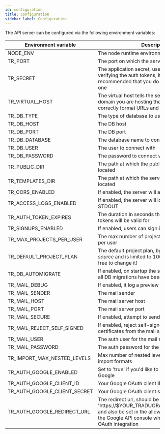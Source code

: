 ```yaml
---
id: configuration
title: Configuration
sidebar_label: Configuration
---
```


The API server can be configured via the following environment variables:

| Environment variable         | Description                                                                                                                                                                            | Default value         |
| ---------------------------- | -------------------------------------------------------------------------------------------------------------------------------------------------------------------------------------- | --------------------- |
| NODE_ENV                     | The node runtime environment                                                                                                                                                           | dev                   |
| TR_PORT                      | The port on which the server will listen on                                                                                                                                            | 8080                  |
| TR_SECRET                    | The application secret, used i.e. for signing and verifying the auth tokens, it is **strongly** recommended that you do not use the default one                                        | secret                |
| TR_VIRTUAL_HOST              | The virtual host tells the server under which domain you are hosting the webapp, used i.e. to correctly format URLs and links in emails                                                | http://localhost:8080 |
| TR_DB_TYPE                   | The type of database to use                                                                                                                                                            | mysql                 |
| TR_DB_HOST                   | The DB host                                                                                                                                                                            | 127.0.0.1             |
| TR_DB_PORT                   | The DB port                                                                                                                                                                            | 3306                  |
| TR_DB_DATABASE               | The database name to connect to                                                                                                                                                        | tr_dev                |
| TR_DB_USER                   | The user to connect with                                                                                                                                                               | root                  |
| TR_DB_PASSWORD               | The password to connect with                                                                                                                                                           | (empty)               |
| TR_PUBLIC_DIR                | The path at which the public server files are located                                                                                                                                  | ./public              |
| TR_TEMPLATES_DIR             | The path at which the server templates are located                                                                                                                                     | ./templates           |
| TR_CORS_ENABLED              | If enabled, the server will allow CORS requests                                                                                                                                        | false                 |
| TR_ACCESS_LOGS_ENABLED       | If enabled, the server will log all requests to STDOUT                                                                                                                                 | true                  |
| TR_AUTH_TOKEN_EXPIRES        | The duration in seconds that the issued JWT tokens will be valid for                                                                                                                   | 86400                 |
| TR_SIGNUPS_ENABLED           | If enabled, users can sign in for                                                                                                                                                      | true                  |
| TR_MAX_PROJECTS_PER_USER     | The max number of projects that can be created per user                                                                                                                                | 100                   |
| TR_DEFAULT_PROJECT_PLAN      | The default project plan, by default set to _open-source_ and is limited to 100,000 strings (you are free to change it)                                                                | open-source           |
| TR_DB_AUTOMIGRATE            | If enabled, on startup the server will ensure that all DB migrations have been applied                                                                                                 | true                  |
| TR_MAIL_DEBUG                | If enabled, it log a preview email link                                                                                                                                                | false                 |
| TR_MAIL_SENDER               | The mail sender                                                                                                                                                                        | not set               |
| TR_MAIL_HOST                 | The mail server host                                                                                                                                                                   | not set               |
| TR_MAIL_PORT                 | The mail server port                                                                                                                                                                   | 587                   |
| TR_MAIL_SECURE               | If enabled, attempt to send mail securely                                                                                                                                              | false                 |
| TR_MAIL_REJECT_SELF_SIGNED   | If enabled, reject self-signed or invalid certificates from the mail server                                                                                                            | true                  |
| TR_MAIL_USER                 | The auth user for the mail server                                                                                                                                                      | not set               |
| TR_MAIL_PASSWORD             | The auth password for the mail server                                                                                                                                                  | not set               |
| TR_IMPORT_MAX_NESTED_LEVELS  | Max number of nested levels in terms allowed for import formats                                                                                                                        | 100                   |
| TR_AUTH_GOOGLE_ENABLED       | Set to 'true' if you'd like to enable sign-in with Google                                                                                                                              | not set               |
| TR_AUTH_GOOGLE_CLIENT_ID     | Your Google OAuth client ID                                                                                                                                                            | not set               |
| TR_AUTH_GOOGLE_CLIENT_SECRET | Your Google OAuth client secret                                                                                                                                                        | not set               |
| TR_AUTH_GOOGLE_REDIRECT_URL  | The redirect url, should be 'https://$YOUR_TRADUORA_HOST/auth/callback' and also be set in the allowed redirect URI's in the Google API console when you created the OAuth integration | not set               |
